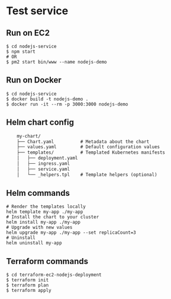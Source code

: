 # Test service


## Run on EC2
```shell
$ cd nodejs-service
$ npm start
# OR
$ pm2 start bin/www --name nodejs-demo
```

## Run on Docker
```shell
$ cd nodejs-service
$ docker build -t nodejs-demo .
$ docker run -it --rm -p 3000:3000 nodejs-demo
```


## Helm chart config
```txt
    my-chart/
    ├── Chart.yaml          # Metadata about the chart
    ├── values.yaml         # Default configuration values
    ├── templates/          # Templated Kubernetes manifests
    │   ├── deployment.yaml
    │   ├── ingress.yaml
    │   ├── service.yaml
    │   └── _helpers.tpl    # Template helpers (optional)
```

## Helm commands
```shell
# Render the templates locally
helm template my-app ./my-app
# Install the chart to your cluster
helm install my-app ./my-app
# Upgrade with new values
helm upgrade my-app ./my-app --set replicaCount=3
# Uninstall
helm uninstall my-app
```

## Terraform commands
```shell
$ cd terraform-ec2-nodejs-deployment
$ terraform init
$ terraform plan
$ terraform apply
```